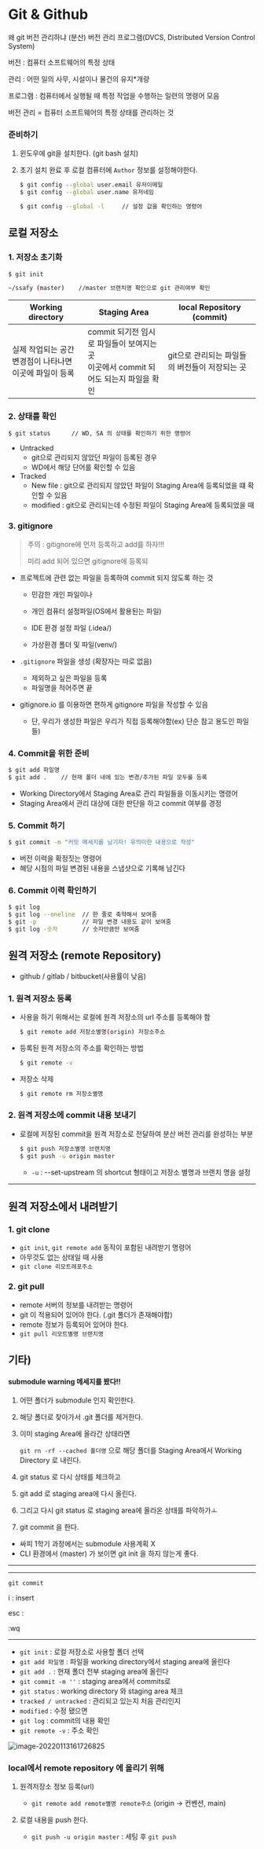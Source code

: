 # Git & Github

왜 git 버전 관리하냐 (분산) 버전 관리 프로그램(DVCS, Distributed Version Control System)

버전 : 컴퓨터 소프트웨어의 특정 상태

관리 : 어떤 일의 사무, 시설이나 물건의 유지*개량

프로그램 : 컴퓨터에서 실행될 때 특정 작업을 수행하는 일련의 명령어 모음

버전 관리 = 컴퓨터 소프트웨어의 특정 상태를 관리하는 것

### 준비하기

1. 윈도우에 git을 설치한다. (git bash 설치)

2. 초기 설치 완료 후 로컬 컴퓨터에 `Author` 정보를 설정해야한다.

   ```bash
   $ git config --global user.email 유저이메일
   $ git config --global user.name 유저네임
   
   $ git config --global -l     // 설정 값을 확인하는 명령어
   ```

   

## 로컬 저장소

### 1. 저장소 초기화

```bash
$ git init

~/ssafy (master)    //master 브랜치명 확인으로 git 관리여부 확인
```

| Working directory                                            | Staging Area                                                 | local Repository (commit)                      |
| ------------------------------------------------------------ | ------------------------------------------------------------ | ---------------------------------------------- |
| 실제 작업되는 공간<br />변경점이 나타나면 이곳에 파일이 등록 | commit 되기전 임시로 파일들이 보여지는 곳<br />이곳에서 commit 되어도 되는지 파일을 확인 | git으로 관리되는 파일들의 버전들이 저장되는 곳 |



### 2. 상태를 확인

```bash
$ git status      // WD, SA 의 상태를 확인하기 위한 명령어
```

* Untracked
  * git으로 관리되지 않았던 파일이 등록된 경우
  * WD에서 해당 단어를 확인할 수 있음
* Tracked
  * New file : git으로 관리되지 않았던 파일이 Staging Area에 등록되었을 떄 확인할 수 있음
  * modified : git으로 관리되는데 수정된 파일이 Staging Area에 등록되었을 때

### 3. gitignore

> 주의 : gitignore에 먼저 등록하고 add를 하자!!!
>
> 미리 add 되어 있으면 gitignore에 등록되

- 프로젝트에 관련 없는 파일을 등록하여 commit 되지 않도록 하는 것

  * 민감한 개인 파일이나

  * 개인 컴퓨터 설정파일(OS에서 활용된는 파일)
  * IDE 환경 설정 파일 (.idea/)
  * 가상환경 폴더 및 파일(venv/)

- `.gitignore` 파일을 생성 (확장자는 따로 없음)

  - 제외하고 싶은 파일을 등록
  - 파일명을 적어주면 끝

- gitignore.io 를 이용하면 편하게 gitignore 파일을 작성할 수 있음

  - 단, 우리가 생성한 파일은 우리가 직접 등록해야함(ex) 단순 참고 용도인 파일들)



### 4. Commit을 위한 준비

```bash
$ git add 파일명
$ git add .    // 현재 폴더 내에 있는 변경/추가된 파일 모두를 등록
```

* Working Directory에서 Staging Area로 관리 파일들을 이동시키는 명령어
* Staging Area에서 관리 대상에 대한 판단을 하고 commit 여부를 경정



### 5. Commit 하기

```bash
$ git commit -m "커밋 메세지를 남기자! 유의미한 내용으로 작성"
```

* 버전 이력을 확정짓는 명령어
* 해당 시점의 파일 변경된 내용을 스냅샷으로 기록해 남긴다



### 6. Commit 이력 확인하기

```bash
$ git log
$ git log --oneline  // 한 줄로 축약해서 보여줌
$ git -p             // 파일 변경 내용도 같이 보여줌
$ git log -숫자       // 숫자만큼만 보여줌
```





## 원격 저장소 (remote Repository)

* github / gitlab / bitbucket(사용률이 낮음)

### 1. 원격 저장소 등록

* 사용을 하기 위해서는 로컬에 원격 저장소의 url 주소를 등록해야 함

  ```bash
  $ git remote add 저장소별명(origin) 저장소주소
  ```

* 등록된 원격 저장소의 주소를 확인하는 방법

  ```bash
  $ git remote -v
  ```

* 저장소 삭제

  ```bash
  $ git remote rm 저장소별명
  ```



### 2. 원격 저장소에 commit 내용 보내기

* 로컬에 저장된 commit을 원격 저장소로 전달하여 분산 버전 관리를 완성하는 부분

  ```bash
  $ git push 저장소별명 브랜치명
  $ git push -u origin master
  ```

  * `-u` : --set-upstream 의 shortcut 형태이고 저장소 별명과 브랜치 명을 설정

---

## 원격 저장소에서 내려받기

### 1. git clone

- `git init`, `git remote add` 동작이 포함된 내려받기 명령어
- 아무것도 없는 상태일 때 사용
- `git clone 리모트레포주소`



### 2. git pull

- remote 서버의 정보를 내려받는 명령어
- git 이 적용되어 있어야 한다. (.git 폴더가 존재해야함)
- remote 정보가 등록되어 있어야 한다.
- `git pull 리모트별명 브랜치명`



## 기타)

#### submodule warning 메세지를 봤다!!

1. 어떤 폴더가 submodule 인지 확인한다.

2. 해당 폴더로 찾아가서 .git 폴더를 제거한다.

3. 이미 staging Area에 올라간 상태라면

   `git rn -rf --cached 폴더명` 으로 해당 폴더를 Staging Area에서 Working Directory 로 내린다.

4. git status 로 다시 상태를 체크하고

5. git add 로 staging area에 다시 올린다.

6. 그리고 다시 git status 로 staging area에 올라온 상태를 파악하가ㅗ

7. git commit 을 한다.

- 싸피 1학기 과정에서는 submodule 사용계획 X
- CLI 환경에서 (master) 가 보이면 git init 을 하지 않는게 좋다.

---

---



`git commit` 

i : insert

esc : 

:wq 

---



* `git init` : 로컬 저장소로 사용할 폴더 선택
* `git add 파일명` :  파일을 working directory에서 staging area에 올린다
* `git add .` : 현재 폴더 전부 staging area에 올린다
* `git commit -m ''` :  staging area에서 commits로
* `git status` : working directory 와 staging area 체크
* `tracked / untracked` : 관리되고 있는지 처음 관리인지
* `modified` : 수정 됐으면
* `git log` : commit의 내용 확인
* `git remote -v` : 주소 확인

![image-20220113161726825](git.assets/image-20220113161726825.png)

### local에서 remote repository 에 올리기 위해

1. 원격저장소 정보 등록(url)

   * `git remote add remote별명 remote주소` (origin -> 컨벤션, main)

2. 로컬 내용을 push 한다. 

   * `git push -u origin master` : 세팅 후 `git push`